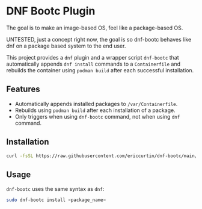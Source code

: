 # DNF Bootc Plugin

The goal is to make an image-based OS, feel like a package-based OS.

UNTESTED, just a concept right now, the goal is so dnf-bootc behaves like dnf on a package based system to the end user.

This project provides a `dnf` plugin and a wrapper script `dnf-bootc` that automatically appends `dnf install` commands to a `Containerfile` and rebuilds the container using `podman build` after each successful installation.

## Features

- Automatically appends installed packages to `/var/Containerfile`.
- Rebuilds using `podman build` after each installation of a package.
- Only triggers when using `dnf-bootc` command, not when using `dnf` command.

## Installation

```bash
curl -fsSL https://raw.githubusercontent.com/ericcurtin/dnf-bootc/main/install.sh | sudo bash
```

## Usage

`dnf-bootc` uses the same syntax as `dnf`:

```bash
sudo dnf-bootc install <package_name>
```

